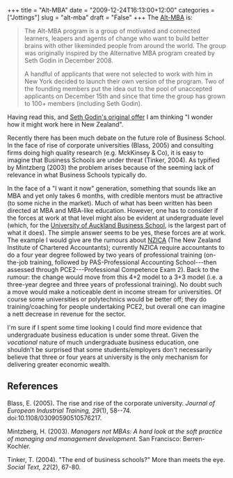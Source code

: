 +++
title = "Alt-MBA"
date = "2009-12-24T16:13:00+12:00"
categories = ["Jottings"]
slug = "alt-mba"
draft = "False"
+++
The [Alt-MBA](https://www.alt-mba.com/) is:

> The Alt-MBA program is a group of motivated and connected learners,
> leapers and agents of change who want to build better brains with
> other likeminded people from around the world. The group was
> originally inspired by the Alternative MBA program created by Seth
> Godin in December 2008.
> 
> A handful of applicants that were not selected to work with him in
> New York decided to launch their own version of the program. Two of
> the founding members put the idea out to the pool of unaccepted
> applicants on December 15th and since that time the group has grown
> to 100+ members (including Seth Godin).

Having read this, and [Seth Godin's original
offer](https://www.squidoo.com/Alternative-MBA) I am thinking "I wonder
how it might work here in New Zealand".

Recently there has been much debate on the future role of Business
School. In the face of rise of corporate universities (Blass, 2005) and
consulting firms doing high quality research (e.g. MckKinsey & Co), it
is easy to imagine that Business Schools are under threat (Tinker,
2004). As typified by Mintzberg (2003) the problem arises because of the
seeming lack of relevance in what Business Schools typically do.

In the face of a "I want it now" generation, something that sounds like
an MBA and yet only takes 6 months, with credible mentors must be
attractive (to some niche in the market). Much of what has been written
has been directed at MBA and MBA-like education. However, one has to
consider if the forces at work at that level might also be evident at
undergraduate level (which, for the [University of Auckland Business
School](https://www.business.auckland.ac.nz/), is the largest part of
what it does). The simple answer seems to be yes, these forces are at
work. The example I would give are the rumours about
[NZICA](https://www.nzica.com/) (The New Zealand Institute of Chartered
Accountants); currently NZICA require accountants to do a four year
degree followed by two years of professional training (on-the-job
training, followed by PAS-Professional Accounting School---then assessed
through PCE2---Professional Competence Exam 2). Back to the rumour: the
change would move from this 4+2 model to a 3+3 model (i.e. a three-year
degree and three years of professional training). No doubt such a move
would make a noticeable dent in income stream for universities. Of
course some universities or polytechnics would be better off; they do
training/coaching for people undertaking PCE2, but overall one can
imagine a nett decrease in revenue for the sector.

I'm sure if I spent some time looking I could find more evidence that
undergraduate business education is under some threat. Given the
_vocational_ nature of much undergraduate business education, one
shouldn't be surprised that some students/employers don't necessarily
believe that three or four years at university is the only mechanism
for delivering greater economic wealth.

## References

Blass, E. (2005). The rise and rise of the corporate university.  _Journal of
European Industrial Training, 29_(1), 58--74.  doi:10.1108/03090590510576217.

Mintzberg, H. (2003). _Managers not MBAs: A hard look at the soft practice of
managing and management development_. San Francisco: Berren-Kochler.

Tinker, T. (2004). "The end of business schools?" More than meets the
eye. _Social Text, 22_(2), 67-80. 
